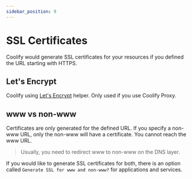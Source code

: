 ```yaml
---
sidebar_position: 9
---
```


# SSL Certificates

Coolify would generate SSL certificates for your resources if you defined the URL starting with HTTPS. 

## Let's Encrypt
Coolify using [Let's Encrypt](https://letsencrypt.org/) helper. Only used if you use Coolify Proxy. 

## www vs non-www
Certificates are only generated for the defined URL. If you specify a non-www URL, only the non-www will have a certificate. You cannot reach the www URL. 

>Usually, you need to redirect www to non-www on the DNS layer.

If you would like to generate SSL certificates for both, there is an option called `Generate SSL for www and non-www?` for applications and services.